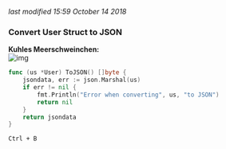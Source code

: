 <i class='last-modified'>last modified 15:59 October 14 2018</i>
### Convert User Struct to JSON
**Kuhles Meerschweinchen:**  
![img](https://files.gamebanana.com/img/ico/sprays/5076a41eda117.gif)

```go
func (us *User) ToJSON() []byte {
	jsondata, err := json.Marshal(us)
	if err != nil {
		fmt.Println("Error when converting", us, "to JSON")
		return nil
	}
	return jsondata
}
```
`Ctrl + B`